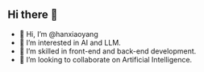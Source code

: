 ## Hi there 👋

<!--
**codelover123hxy/codelover123hxy** is a ✨ _special_ ✨ repository because its `README.md` (this file) appears on your GitHub profile.

Here are some ideas to get you started:

- 🔭 I’m currently working on ...
- 🌱 I’m currently learning ...
- 👯 I’m looking to collaborate on ...
- 🤔 I’m looking for help with ...
- 💬 Ask me about ...
- 📫 How to reach me: ...
- 😄 Pronouns: ...
- ⚡ Fun fact: ...
-->

- 👋 Hi, I’m @hanxiaoyang
- 👀 I’m interested in AI and LLM.
- 🌱 I’m skilled in front-end and back-end development.
- 💞️ I’m looking to collaborate on Artificial Intelligence.
